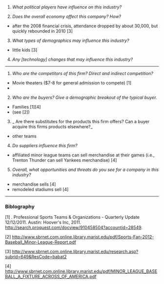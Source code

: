 1. _What political players have influence on this industry?_

2. _Does the overall economy affect this company? How?_

* after the 2008 financial crisis, attendance dropped by about 30,000, but quickly rebounded in 2010 [3]


3. _What types of demographics may influence this industry?_

* little kids [3]

4. _Any [technology] changes that may influence this industry?_

***

1. _Who are the competitors of this firm? Direct and indirect competition?_

* Movie theaters ($7-8 for general admission to compete) [1]
* 

2. _Who are the buyers? Give a demographic breakout of the typical buyer._

* Families [1][4]
* (see [2])

3. _ Are there substitutes for the products this firm offers?  Can a buyer acquire this firms products elsewhere?_

* other teams

4. _Do suppliers influence this firm?_

* affiliated minor league teams can sell merchandise at their games (i.e., Trenton Thunder can sell Yankees merchandise) [4]

5. _Overall, what opportunities and threats do you see for a company in this industry?_

* merchandise sells [4]
* remodeled stadiums sell [4]


***

### Biblography

[1] . Professional Sports Teams & Organizations - Quarterly Update 12/12/2011. Austin: Hoover's Inc, 2011. http://search.proquest.com/docview/910458504?accountid=28549.

[2] http://www.sbrnet.com.online.library.marist.edu/pdf/Sports-Fan-2012-Baseball_Minor-League-Report.pdf

[3] http://www.sbrnet.com.online.library.marist.edu/research.asp?subrid=649&ResCode=babat2

[4] http://www.sbrnet.com.online.library.marist.edu/pdf/MINOR_LEAGUE_BASEBALL_A_FIXTURE_ACROSS_OF_AMERICA.pdf